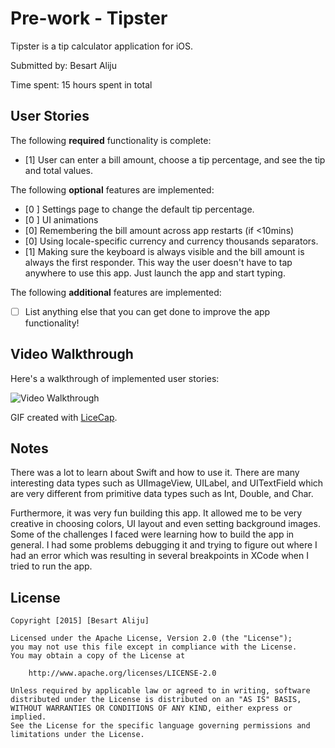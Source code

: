 # Pre-work - Tipster

Tipster is a tip calculator application for iOS.

Submitted by: Besart Aliju

Time spent: 15 hours spent in total

## User Stories

The following **required** functionality is complete:
* [1] User can enter a bill amount, choose a tip percentage, and see the tip and total values.

The following **optional** features are implemented:
* [0 ] Settings page to change the default tip percentage.
* [0 ] UI animations
* [0] Remembering the bill amount across app restarts (if <10mins)
* [0] Using locale-specific currency and currency thousands separators.
* [1] Making sure the keyboard is always visible and the bill amount is always the first responder. This way the user doesn't have to tap anywhere to use this app. Just launch the app and start typing.

The following **additional** features are implemented:

- [ ] List anything else that you can get done to improve the app functionality!

## Video Walkthrough 

Here's a walkthrough of implemented user stories:

<img src='http://i.imgur.com/KX5xmxO.gif' title='Video Walkthrough for Tipster' width='' alt='Video Walkthrough' />

GIF created with [LiceCap](http://www.cockos.com/licecap/).

## Notes

There was a lot to learn about Swift and how to use it. There are many interesting data types such as UIImageView, UILabel, and UITextField which are very different from primitive data types such as Int, Double, and Char. 

Furthermore, it was very fun building this app. It allowed me to be very creative in choosing colors, UI layout and even setting background images. Some of the challenges I faced were learning how to build the app in general. I had some problems debugging it and trying to figure out where I had an error which was resulting in several breakpoints in XCode when I tried to run the app. 

## License

    Copyright [2015] [Besart Aliju]

    Licensed under the Apache License, Version 2.0 (the "License");
    you may not use this file except in compliance with the License.
    You may obtain a copy of the License at

        http://www.apache.org/licenses/LICENSE-2.0

    Unless required by applicable law or agreed to in writing, software
    distributed under the License is distributed on an "AS IS" BASIS,
    WITHOUT WARRANTIES OR CONDITIONS OF ANY KIND, either express or implied.
    See the License for the specific language governing permissions and
    limitations under the License.
